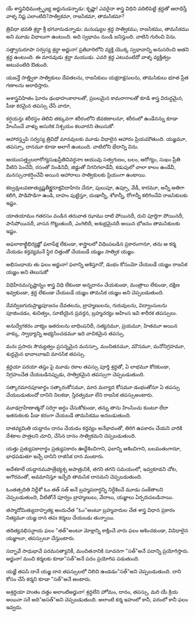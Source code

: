 యే శాస్త్రవిధిముత్సృజ్య
అర్జునుడన్నాడు: కృష్ణా! ఎవరైనా శాస్త్ర విధిని వదిలిపెట్టి శ్రద్ధతో ఆరాధిస్తే వాళ్ళ నిష్ట ఎలాంటిది?సాత్వికమా, రాజసికమా, తామసికమా?

త్రివిధా భవతి శ్రద్ధా
శ్రీ భగవానుడన్నాడు: మనుష్యుల శ్రద్ధ సాత్వికము, రాజసికము, తామసికము అని మూడు విధాలుగా ఉంటుంది. అది స్వభావం నుండి జనిస్తుంది. వాటిని గురించి విను.

సత్త్వానురూపా సర్వస్య శ్రద్ధా
అర్జునా! ప్రతివారిలోని వ్యక్తి యొక్క స్వభావాన్ని అనుసరించి అతని శ్రద్ధ ఉంటుంది. ఈ మానవుడు శ్రద్ధా మయుడు. ఎవరి శ్రద్ధ ఎటువంటిదో వాళ్ళ వ్యక్తిత్వం అటువంటిది ఔతుంది.

యజన్తే సాత్త్వికా
సాత్వికులు దేవతలను, రాజసికులు యక్షరాక్షసులను, తామసికులు భూత ప్రేత గణాలను ఆరాధిస్తారు.

అశాస్త్రవిహితం ఘోరం
ఢంభాహంకారాలతో, ప్రబలమైన కామరాగాలతో కూడి శాస్త్ర విరుద్ధమైన, పీడా కరమైన తపస్సు చేసే వారూ, 

కర్షయన్తః శరీరస్థం
తెలివి తక్కువగా శరీరంలోని జీవకణాలనూ, శరీరంలో ఉండేనన్ను కూడా హింసించే వాళ్ళు అసురిక నిశ్చయం కలవారని తెలుసుకో.

ఆహారస్త్వపి సర్వస్య త్రివిధో
మానవులకు మూడు విధాలైన ఆహారం ప్రియమౌతుంది. యజ్ఞమూ, తపస్సూ, దానమూ కూడా అలాగే ఉంటుంది. వాటిలోని భేదాన్ని విను.

ఆయుఃసత్త్వబలారోగ్యసుఖప్రీతివివర్ధనాః
ఆయువు సత్వగుణం, బలం, ఆరోగ్యం, సుఖం ప్రీతి వీటిని పెంచేవీ, రసంతో నిండినివీ, జిడ్డుతో నిగనిగలాడేవీ, కడుపులో చాలా కాలం ఉండేవీ, మనస్సునాకర్షించేవీ అయిన ఆహారాలు సాత్వికులకు ప్రియంగా ఉంటాయి.

కట్వమ్లలవణాత్యుష్ణతీక్ష్ణరూక్షవిదాహినః
చేదూ, పులుపూ, ఉప్పూ, వేడీ, కారమూ, అన్నీ అతిగా కలిగి, పొడిపొడిగా ఉండి, దాహం పుట్టిస్తూ, దుఃఖాన్నీ, శోకాన్నీ, రోగాన్నీ కలిగించేవి రాజసికులకు ఇష్టం.

యాతయామం గతరసం
వండిన తరువాత ఝాము దాటి పోయినదీ, రుచి పూర్తిగా పోయినదీ, పాసిపోయినదీ, వాసన గొట్టుతుందీ, ఎంగిలిదీ, అశుభ్రమైనదీ అయిన భోజనం తామసికులకు ఇష్టం.

అఫలాకాఙ్క్షిభిర్యజ్ఞో
ఫలాపేక్ష లేకుండా, శాస్త్రాలలో విధింపబడిన ప్రకారంగానూ, తను ఆ కర్మ చేయడం కర్తవ్యమనే స్థిర చిత్తంతో చేయబడే యజ్ఞం సాత్విక యజ్ఞం.

అభిసంధాయ తు ఫలం
అర్జునా! ఫలాన్ని ఆశిస్తూనో, డంభం కోసంమో చేయబడే యజ్ఞం రాజసిక యజ్ఞం అని తెలుసుకో

విధిహీనమసృష్టాన్నం
శాస్త్ర విధి లేకుండా అన్నదానం చేయకుండా, మంత్రాలు లేకుండా, దక్షిణ ఇవ్వకుండా, శ్రద్ధ లేకుండా చేయబడే యజ్ఞం తామసిక యజ్ఞం అని చెప్పబడుతుంది.

దేవద్విజగురుప్రాజ్ఞపూజనం
దేవతలను, బ్రాహ్మణులను, గురువులను, విద్వాంసులను పూజించడం, శుచిత్వం, సూటియైన ప్రవర్తన, బ్రహ్మచర్యం అహింస ఇవి శారీరక తపస్సులు.

అనుద్వేగకరం వాక్యం
ఇతరులను బాధింపనిదీ, సత్యనమూ, ప్రయమూ, హితమూ అయిన వాక్కు, స్వాధ్యాన్ని అభ్యసించడమూ ఇది వాచికమైన తపస్సు.

మనః ప్రసాదః సౌమ్యత్వం
ప్రసన్నమైన మనస్సూ, మంచితనమూ, మౌనమూ, మనోనిగ్రహమూ, శుద్ధమైన భావాలూఇవి మానసిక తపస్సు.

శ్రద్ధయా పరయా తప్తం
పై మూడు రకాల తపస్సు పూర్తి శ్రద్ధతో, ఏ లాభమూ కోరకుండా, నిగ్రహంచేత చేయబడినప్పుడు, సాత్వికమైన తపస్సుగా చెప్పబడుతుంది.

సత్కారమానపూజార్థం
సత్కారంకోసమూ, మాన మర్యాద కోసమూ డంభంతోనూ ఏ తపస్సు చేయబడుతుందో దానిని నిలకడా, స్తిరత్వమూ లేని రాజసిక తపస్సుఅంటారు.

మూఢగ్రాహేణాత్మనో
సరిగ్గా అర్ధం చేసుకోకుండా, తన్ను తాను హింసించు కుంటూ లేదా ఇతరుకలకు పీడా కరంగా చేయబడే తామసికము అనబడుతుంది.

దాతవ్యమితి యద్దానం
దానం చేయడం కర్తవ్యం అనేభావంతో, తిరిగి ఉపకారం చేయని వారికి దేశకాల పాత్రలని చూచి, చేసిన దానం సాత్వికమని చెప్పబడుతుంది.

యత్తు ప్రత్యుపకారార్థం
ప్రత్యుపకారం ఊద్దేశించిగాని, ఫలాన్ని ఆశించిగాని, బలవంతంగానూ, భాధపడుతూ ఇచ్చే దానిని రాజిసిక దాన మంటారు.

అదేశకాలే యద్దానమపాత్రేభ్యశ్చ
అపాత్రునికి, తగని తగని సమయంలో, ఇవ్వకూడని చోట, అగౌరవంతో, అవమానిస్తూ ఇచ్చేది తామసిక దానమని చెప్పబడుతుంది.

ఓంతత్సదితి నిర్దేశో
ఓం తత్ సత్ అనే బ్రహ్మపదార్ధన్ని నిర్ధేశించే మూడు సంకేతాలని చెప్పబడుతుంది, వీటితోనే పూర్వం బ్రాహ్మణులు, వేదాలు, యజ్ఞాలు ఏర్పరుపబడినాయి.

తస్మాదోమిత్యుదాహృత్య
అందుచేత "ఓం"అంటూ బ్రహ్మవాదుల చేత శాస్త్ర విధాన ప్రకారం నిత్యమూ యజ్ఞ దాన తపః కర్మలు చేయబడు తున్నాయి.

తదిత్యనభిసన్ధాయ ఫలం
"తత్"అంటూ మోక్షాన్ని కాక్షించే వారు ఫలం ఆశించకుండా, వివిధాలైన యజ్ఞాలూ, తపస్సులూ చేస్తుంటారు.

సద్భావే సాధుభావే
పరమసత్యానికీ, మంచితనానికి సూచనగా "సత్"అనే పదాన్ని ప్రయోగిస్తారు. అర్జునా! మంచి కర్మలకు కూడా"సత్"అనే పదం ప్రయోగిప పడుతుంది.

యజ్ఞే తపసి దానే
యజ్ఞ దాన తపస్సులలో నిలిచి ఉండడం"సత్"అని చెప్పబడుతుంది. దాని కోసం చేసే కర్మని కూడా "సత్"అనే అంటారు.

అశ్రద్ధయా హుతం దత్తం
అలాంటిఅర్జునా! శ్రద్ధలేని హోమం, దానం, తపస్సు, మరి యే క్రియ అయినా సరే అది"అసత్"అని చెప్పబడుతుంది. అలాంటి కర్మ ఇహంలో కానీ, పరంలో కానీ ఫలం ఇవ్వదు.